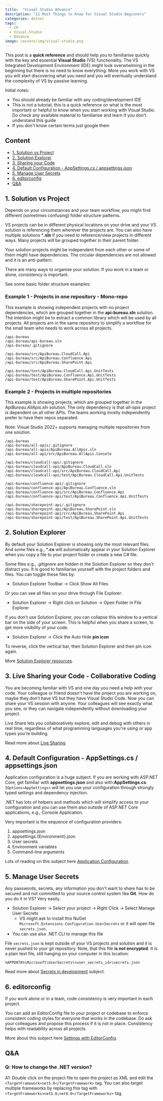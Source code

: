 ```yaml
---
title:  "Visual Studio Advance"
description: "11 Must Things to Know for Visual Studio Beginners"
categories: dotnet
tags:
  - C# 
  - Visual-Studio 
  - Advance
image: /assets/img/visual-studio.png
---
```


This post is a **quick reference** and should help you to familiarise quickly with the key and essential **Visual Studio** (VS) functionality. The VS Integrated Development Environment (IDE) might look overwhelming in the beginning but there is no need to know everything. More you work with VS you will start discovering what you need and you will eventually understand the complexity of VS by passive learning.  

Initial notes: 

- You should already be familiar with any coding/development IDE
- This is not a tutorial, this is a quick reference on what is the most important or helpful to know when you start working with Visual Studio. Do check any available material to familiarise and learn if you don't understand this guide 
- If you don't know certain terms just google them

## Content

- [1. Solution vs Project](#1-solution-vs-project)
- [2. Solution Explorer](#2-solution-explorer)
- [3. Sharing your Code](#3-live-sharing-your-code---collaborative-coding)
- [4. Default Configuration - AppSettings.cs / appsettings.json](#4-default-configuration---appsettingscs--appsettingsjson)
- [5. Manage User Secrets](#5-manage-user-secrets)
- [6. editorconfig](#6-editorconfig)
- [Q&A](#qa)

## 1. Solution vs Project
Depends on your circumstances and your team workflow, you might find different (sometimes confusing) folder structure patterns. 

VS projects can be in different physical locations on your drive and your VS solution is referencing them wherever the projects are. You can also have multiple solutions ***.sln** if you need to reference/view projects in different ways. Many projects will be grouped together in their parent folder.

Your solution projects might be independent from each other or some of them might have dependencies. The circular dependencies are not allowed and it is an anti-pattern.

There are many ways to organise your solution. If you work in a team or alone, consistency is important.

See some basic folder structure examples:

### Example 1 - Projects in one repository - Mono-repo

This example is showing independent projects with no project dependencies, which are grouped together in the **api-bureau.sln** solution. The intention might be to extract a common library which will be used by all projects. All projects are in the same repository to simplify a workflow for the small team who needs to work across all projects. 
```
/api-bureau
/api-bureau/api-bureau.sln
/api-bureau/.gitignore

/api-bureau/src/ApiBureau.CloudCall.Api
/api-bureau/src/ApiBureau.Confluence.Api
/api-bureau/src/ApiBureau.SharePoint.Api

/api-bureau/test/ApiBureau.CloudCall.Api.UnitTests
/api-bureau/test/ApiBureau.Confluence.Api.UnitTests
/api-bureau/test/ApiBureau.SharePoint.Api.UnitTests

```

### Example 2 - Projects in multiple repositories

This example is showing projects, which are grouped together in the *ApiBureau.AllApis.sln* solution. The only dependency is that *all-apis* project is dependent on all other APIs. The teams working mostly independently prefer to have their repos separated.

Note: Visual Studio 2022+ supports managing multiple repositories from one solution.

```
/api-bureau
/api-bureau/all-apis/.gitignore
/api-bureau/all-apis/ApiBureau.AllApis.sln
/api-bureau/all-api/src/ApiBureau.AllApis.Console

/api-bureau/cloudcall-api/.gitignore
/api-bureau/cloudcall-api/ApiBureau.CloudCall.sln
/api-bureau/cloudcall-api/src/ApiBureau.CloudCall.Api
/api-bureau/cloudcall-api/test/ApiBureau.CloudCall.Api.UnitTests

/api-bureau/confluence-api/.gitignore
/api-bureau/confluence-api/ApiBureau.Confluence.sln
/api-bureau/confluence-api/src/ApiBureau.Confluence.Api
/api-bureau/confluence-api/test/ApiBureau.Confluence.Api.UnitTests

/api-bureau/sharepoint-api/.gitignore
/api-bureau/sharepoint-api/ApiBureau.SharePoint.sln
/api-bureau/sharepoint-api/src/ApiBureau.SharePoint.Api
/api-bureau/sharepoint-api/test/ApiBureau.SharePoint.Api.UnitTests

```

## 2. Solution Explorer

By default your Solution Explorer is showing only the most relevant files. And some files e.g., ***.cs** will automatically appear in your Solution Explorer when you copy a file to your project folder or create a new C# file.

Some files e.g., *.gitignore* are hidden in the Solution Explorer so they don't distract you. It is good to familiarise yourself with the project folders and files. You can toggle these files by: 

- Solution Explorer Toolbar → Click Show All Files

Or you can see all files on your drive through File Explorer:

- Solution Explorer → Right click on Solution -> Open Folder in File Explorer

If you don't use Solution Explorer, you can collapse this window to a vertical bar on the side of your screen. This is helpful when you share a screen, to get more visibility of your code.

- Solution Explorer → Click the Auto Hide **pin icon**

To reverse, click the vertical bar, then Solution Explorer and then pin icon again.

More [Solution Explorer resources](https://docs.microsoft.com/en-us/visualstudio/ide/use-solution-explorer?view=vs-2022).

## 3. Live Sharing your Code - Collaborative Coding

You are becoming familiar with VS and one day you need a help with your code. Your colleague or friend doesn't have the project you are working on, maybe they don't have VS but they have Visual Studio Code. Now you can share your VS session with anyone. Your colleagues will see exactly what you see, or they can navigate independently without downloading your project.

Live Share lets you collaboratively explore, edit and debug with others in real time, regardless of what programming languages you're using or app types you're building.

Read more about [Live Sharing](https://docs.microsoft.com/en-us/visualstudio/liveshare/quickstart/share).

## 4. Default Configuration - AppSettings.cs / appsettings.json

Application configuration is a huge subject. If you are working with ASP.NET Core, get familiar with **appsettings.json** and also with **AppSettings.cs**. ```IOptions<AppSettings>``` will let you use your configuration through strongly typed settings and dependency injection. 

.NET has lots of helpers and methods which will simplify access to your configuration and you can use them also outside of ASP.NET Core applications, e.g., Console Application.

Very important is the sequence of configuration providers:

1. appsettings.json
1. appsettings.{Environment}.json
1. User secrets
1. Environment variables
1. Command-line arguments

Lots of reading on this subject here [Application Configuration](https://docs.microsoft.com/en-us/aspnet/core/fundamentals/configuration/?view=aspnetcore-6.0).

## 5. Manage User Secrets

Any passwords, secrets, any information you don't want to share has to be secured and not committed to your source control system like **Git**. How do you do it in VS? Very easily.

- Solution Explorer → Select your project → Right Click → Select Manage User Secrets
   - VS might ask to install this NuGet ```Microsoft.Extensions.Configuration.UserSecrets``` or it will open file ```secrets.json```.
- You can use also .NET CLI to manage this file

File ```secrets.json``` is kept outside of your VS projects and solution and it is never pushed to your git repository. Note, that this file **is not encrypted**. It is a plain text file, still hanging on your computer in this location:

```
%APPDATA%\Microsoft\UserSecrets\<user_secrets_id>\secrets.json
```

Read more about [Secrets in development](https://docs.microsoft.com/en-us/aspnet/core/security/app-secrets?view=aspnetcore-6.0&tabs=linux) subject.


## 6. editorconfig

If you work alone or in a team, code consistency is very important in each project.

You can add an EditorConfig file to your project or codebase to enforce consistent coding styles for everyone that works in the codebase. Do ask your colleagues and propose this process if it is not in place. Consistency helps with readability across all projects.

More about this subject here [Settings with EditorConfig](https://docs.microsoft.com/en-us/visualstudio/ide/create-portable-custom-editor-options?view=vs-2022).

## Q&A
### Q: How to change the .NET version?

A1: Double click on the project file to open the project as XML and edit the ```<TargetFramework>net5.0</TargetFramework>``` tag. You can also target multiple frameworks by replacing this tag with ```<TargetFrameworks>net5.0;net6.0</TargetFrameworks>``` tag.

